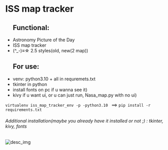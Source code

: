 # ISS map tracker

<ul>
<h2>Functional:</h2>
<li>Astronomy Picture of the Day</li>
<li>ISS map tracker</li>
<li>(^_-)≡☆ 2.5 styles(old, new(2 map))</li>
</ul>


<ul>
<h2>For use:</h2>  
   <li>venv: python3.10 + all in requremets.txt</li>
   <li>tkinter in python</li>
   <li>install fonts on pc if u wanna see it)</li>
   <li>kivy if u want ui, or u can just run, Nasa_map.py with no ui)</li>
</ul>


``` virtualenv iss_map_tracker_env -p -python3.10  ``` ==> 
``` pip install -r requirements.txt ```
###### <p> Additional installation(maybe you already have it installed or not ;) : tkinter, kivy, fonts  </p>


![desc_img](https://github.com/TribQq/iss_track_map/blob/master/assets/description/description_1.png)




